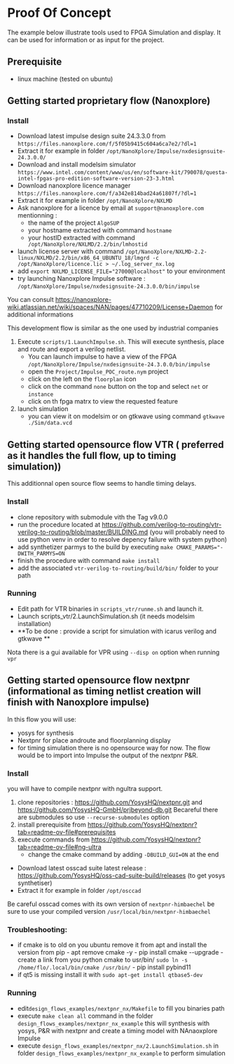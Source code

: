# Proof Of Concept
The example below illustrate tools used to FPGA Simulation and display. It can be used for information or as input for the project.

## Prerequisite
- linux machine (tested on ubuntu)

## Getting started proprietary flow (Nanoxplore)

### Install
- Download latest impulse design suite 24.3.3.0 from `https://files.nanoxplore.com/f/5f05b9415c604a6ca7e2/?dl=1`
- Extract it for example in folder `/opt/NanoXplore/Impulse/nxdesignsuite-24.3.0.0/`
- Download and install modelsim simulator `https://www.intel.com/content/www/us/en/software-kit/790078/questa-intel-fpgas-pro-edition-software-version-23-3.html`
- Download nanoxplore licence manager `https://files.nanoxplore.com/f/a342e814bad24a61807f/?dl=1`
- Extract it for example in folder `/opt/NanoXplore/NXLMD`
- Ask nanoxplore for a licence by email at `support@nanoxplore.com` mentionning :
    - the name of the project `AlgoSUP` 
    - your hostname extracted with command `hostname`
    - your hostID extracted with command ` /opt/NanoXplore/NXLMD/2.2/bin/lmhostid`
- launch license server with command  `/opt/NanoXplore/NXLMD-2.2-linux/NXLMD/2.2/bin/x86_64_UBUNTU_18/lmgrd -c /opt/NanoXplore/licence.lic > ~/.log_server_nx.log` 
- add `export NXLMD_LICENSE_FILE="27000@localhost"` to your environment
- try launching Nanoxplore Impulse software : `/opt/NanoXplore/Impulse/nxdesignsuite-24.3.0.0/bin/impulse` 

You can consult https://nanoxplore-wiki.atlassian.net/wiki/spaces/NAN/pages/47710209/License+Daemon for additional informations


This development flow is similar as the one used by industrial companies

1. Execute `scripts/1.LaunchImpulse.sh`. This will execute synthesis, place and route and export a verilog netlist.
    - You can launch impulse to have a view of the FPGA `/opt/NanoXplore/Impulse/nxdesignsuite-24.3.0.0/bin/impulse`
    - open the `Project/Impulse_POC_route.nym` project
    - click on the left on the `floorplan` icon
    - click on the command `none` button on the top and select `net` or `instance`
    - click on th fpga matrx to view the requested feature
2. launch simulation 
    - you can view it on modelsim or on gtkwave using command `gtkwave ./Sim/data.vcd`

## Getting started opensource flow VTR ( preferred as it handles the full flow,  up to timing simulation))
This additionnal open source flow seems to handle timing delays.

### Install
- clone repository with submodule vith the Tag v9.0.0
- run the procedure located at https://github.com/verilog-to-routing/vtr-verilog-to-routing/blob/master/BUILDING.md (you will probably need to use python venv in order to resolve depency failure with system python)
- add synthetizer parmys to the build by executing `make CMAKE_PARAMS="-DWITH_PARMYS=ON`
- finish the procedure with command `make install`
- add the associated `vtr-verilog-to-routing/build/bin/` folder to your path

### Running
- Edit path for VTR binaries in `scripts_vtr/runme.sh` and launch it.
- Launch scripts_vtr/2.LaunchSimulation.sh (it needs modelsim installation)
- **To be done : provide a script for simulation with icarus verilog and gtkwave **

Nota there is a gui available for VPR using `--disp on` option when running `vpr`


## Getting started opensource flow nextpnr (informational as timing netlist creation will finish with Nanoxplore impulse)
In this flow you will use:
- yosys for synthesis
- Nextpnr for place androute and floorplanning display
- for timing simulation there is no opensource way for now. The flow would be to import into Impulse the output of the nextpnr P&R.

### Install
you will have to compile nextpnr with ngultra support.
1. clone repositories : https://github.com/YosysHQ/nextpnr.git and https://github.com/YosysHQ-GmbH/prjbeyond-db.git
 Becareful there are submodules so use `--recurse-submodules` option
2. install prerequisite from https://github.com/YosysHQ/nextpnr?tab=readme-ov-file#prerequisites
3. execute commands from https://github.com/YosysHQ/nextpnr?tab=readme-ov-file#ng-ultra 
    - change the cmake command by adding `-DBUILD_GUI=ON` at the end

- Download latest osscad suite latest release : https://github.com/YosysHQ/oss-cad-suite-build/releases (to get yosys synthetiser)
- Extract it for example in folder `/opt/osccad`

Be careful osscad comes with its own version of `nextpnr-himbaechel` be sure to use your compiled version `/usr/local/bin/nextpnr-himbaechel`

### Troubleshooting:
- if cmake is to old on you ubuntu remove it from apt and install the version from pip
        - apt remove cmake -y
        - pip install cmake --upgrade
        - create a link from you python cmake to usr/bin/ `sudo ln -s /home/flo/.local/bin/cmake /usr/bin/`
        - pip install pybind11
- if qt5 is missing install it with `sudo apt-get install qtbase5-dev`

### Running
- edit`design_flows_examples/nextpnr_nx/Makefile` to fill you binaries path
- execute `make clean all` command in the folder `design_flows_examples/nextpnr_nx_example`
  this will synthesis with yosys, P&R with nextpnr and create a timing model with NAnaoxplore Impulse
- execute `design_flows_examples/nextpnr_nx/2.LaunchSimulation.sh` in folder `design_flows_examples/nextpnr_nx_example` to perform simulation


